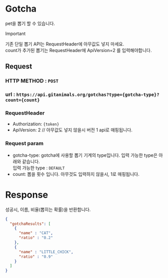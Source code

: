 # Gotcha

pet을 뽑기 할 수 있습니다.

> [!IMPORTANT]   
> 기존 단일 뽑기 API는 RequestHeader에 아무값도 넣지 마세요.   
> count가 추가된 뽑기는 RequestHeader에 ApiVersion=2 를 입력해야합니다.

## Request

### HTTP METHOD : `POST`

### url : `https://api.gitanimals.org/gotchas?type={gotcha-type}?count={count}`

### RequestHeader

- Authorization: `{token}`
- ApiVersion: 2 // 아무값도 넣지 않을시 버전 1 api로 매핑됩니다.

### Request param

- gotcha-type: gotcha에 사용할 뽑기 기계의 type입니다. 입력 가능한 type은 아래와 같습니다.   
  입력 가능한 type : `DEFAULT`
- count: 뽑을 횟수 입니다. 아무것도 입력하지 않을시, 1로 매핑됩니다.

# Response

성공시, 이름, 비율(뽑히는 확률)을 반환합니다.

``` json
{
  "gotchaResults": [
    {
      "name" : "CAT",
      "ratio" : "0.2"
    },
    {
      "name" : "LITTLE_CHICK",
      "ratio" : "0.9"
    }
  ]
}
```

